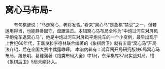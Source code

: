 # 窝心马布局-

　　有句棋谚说：“马走窝心，老将发昏。”看来“窝心马”是象棋“禁忌”之一。但若运用得当，也能静卧固守，盘踞进击。本辑窝心马布局全称为“中炮过河车对屏风平炮兑车退窝心马”，他是中炮过河车对屏风平炮兑车的一个小变例，最早出现于上世纪60年代，王嘉良和李德林联合编著的《象棋后卫》就有五局“窝心马”开局法介绍，后在全国大赛中偶露峥嵘。
    本谱内辑有：鸿弈网开局研究版块6局窝心马布局，屠景明、葛维蒲著《炮类布局大全》中1局，东萍棋库37局实战对局，惜《象棋后卫》5局未能补入。